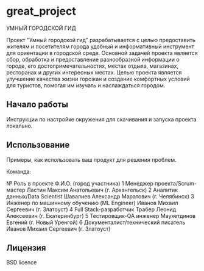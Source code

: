 # great_project
УМНЫЙ ГОРОДСКОЙ ГИД

Проект "Умный городской гид" разрабатывается с целью предоставить жителям и посетителям города удобный и информативный инструмент для ориентации в городской среде. Основной задачей проекта является сбор, обработка и предоставление разнообразной информации о городе, его достопримечательностях, местах отдыха, магазинах, ресторанах и других интересных местах.
Целью проекта является улучшение качества жизни горожан и создание комфортных условий для туристов, помогая им изучать и наслаждаться городом. 

## Начало работы

Инструкции по настройке окружения для скачивания и запуска проекта локально.

## Использование

Примеры, как использовать ваш продукт для решения проблем.

Команда:

№	Роль в проекте					Ф.И.О. (город участника)
1	Менеджер проекта/Scrum-мастер			Ластин Максим Анатольевич (г. Архангельск)
2	Аналитик данных/Data Scientist			Шавалиев Александр Маратович (г. Челябинск)
3	Инженер по машинному обучению (ML Engineer)	Иванов Михаил Сергеевич (г. Златоуст)
4	Full Stack-разработчик				Трабер Леонид Алексеевич (г. Екатеринбург)
5	Тестировщик-QA инженер				Маухетдинов Евгений (г. Новый Уренгой)
6	Документалист/технический писатель		Иванов Михаил Сергеевич (г. Златоуст)


## Лицензия

BSD licence
